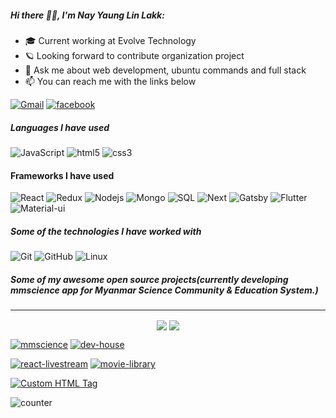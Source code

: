

##### Hi there 🧑‍💻, I'm Nay Yaung Lin Lakk:

-   :mortar_board: Current working at Evolve Technology
-   :ringed_planet: Looking forward to contribute organization project
-   :speech_balloon: Ask me about web development, ubuntu commands and full stack
-   :mailbox: You can reach me with the links below

[![Gmail](https://img.shields.io/badge/-EMAIL-D14836?style=for-the-badge&logo=gmail&logoColor=white)](mailto:nayyaung.developer@gmail.com)
[![facebook](https://img.shields.io/badge/-FACEBOOK-0077B5?style=for-the-badge&logo=facebook&logoColor=white)](https://www.facebook.com/raymond.Nayyaung)

##### Languages I have used

![JavaScript](https://img.shields.io/badge/-javascript-000000?style=flat&logo=JavaScript)
![html5](https://img.shields.io/badge/-html5-000000?style=flat&logo=html5)
![css3](https://img.shields.io/badge/-css3-000000?style=flat&logo=css3)

#### Frameworks I have used

![React](https://img.shields.io/badge/-React-000000?style=flat&logo=React)
![Redux](https://img.shields.io/badge/-Redux-000000?style=flat&logo=redux)
![Nodejs](https://img.shields.io/badge/-node.js-000000?style=flat&logo=node.js)
![Mongo](https://img.shields.io/badge/-mongo-000000?style=flat&logo=mongodb)
![SQL](https://img.shields.io/badge/-SQL-000000?style=flat&logo=MySQL)
![Next](https://img.shields.io/badge/-Next-000000?style=flat&logo=Next.js)
![Gatsby](https://img.shields.io/badge/-Gatsby.js-000000?style=flat&logo=gatsby)
![Flutter](https://img.shields.io/badge/-flutter-000000?style=flat&logo=flutter)
![Material-ui](https://img.shields.io/badge/-materialUi-000000?style=flat&logo=material-ui)

##### Some of the technologies I have worked with

![Git](https://img.shields.io/badge/-Git-222222?style=flat&logo=git&logoColor=F05032)
![GitHub](https://img.shields.io/badge/-GitHub-222222?style=flat&logo=github&logoColor=FFFFFF)
![Linux](https://img.shields.io/badge/-Linux-222222?style=flat&logo=linux&logoColor=FCC624)

##### Some of my awesome open source projects(currently developing mmscience app for Myanmar Science Community & Education System.)

---
<p align="center">
<img align="center" src="https://github-readme-stats.vercel.app/api/top-langs/?username=nayyaung9&theme=radical&hide_langs_below=1&layout=compact">
<img align="center" src="https://github-readme-stats.vercel.app/api?username=nayyaung9&show_icons=true&theme=radical&line_height=21">

</p>

[![mmscience](<https://img.shields.io/badge/-MM Science-444444?style=flat>)](mmscience.netlify.app/)
[![dev-house](<https://img.shields.io/badge/-Dev house-444444?style=flat>)](https://dev-house.netlify.app/)

[![react-livestream](<https://img.shields.io/badge/-React Streaming App-444444?style=flat>)](https://github.com/nayyaung9/react-livestream)
[![movie-library](<https://img.shields.io/badge/-React Movie Library-444444?style=flat>)](https://movie-library-49712.firebaseapp.com/)

[![Custom HTML Tag](<https://img.shields.io/badge/-Custom HTML Tag-444444?style=flat>)](https://github.com/nayyaung9/paper-input)


![counter](https://enp6vzn8zaqpttd.m.pipedream.net)


```

